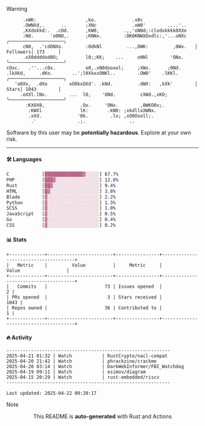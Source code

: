 > [!WARNING]
> ```>        ,o;                    .                ..                    
>       .xWK:                  ,ko.             .x0c                   
>       .OWNXd,.      ..       ;XNc             .xW0'        ....'..   
>       ,KXdokkd:.  .cOd.      ,KW0,         .,,'oNNd;:clodxkkkk0XXo   
>       :NO.      'o0NO,.      ;KNNx.        :OK0KNWXOxdlc:,'...oNXc   ╭────────────────────╮
>       cN0,  .'cdONXo.        :0dkNl         ...,OWK:         ,0Wx.   │ Followers│ 173     │
>       .xX0ddddod0O;          l0;;KK;    ...     oNNl        'ONx.    ╰────────────────────╯
> cOxc.   .''...c0x.           o0,.xN0dooool;     ;XWx.      ;0Nd.     
> .lkXKd,     .dKo.       ..';l0XkxxONKl..        .OW0'    .lKKl.      ╭────────────────────╮
>    'o0Xx,  .dXo        xOOkxOXd'. .kNd.         .dWX:   ,kXk'        │ Stars│ 1043        │
>      .oXXl.lNx.        ...  lO,    'ONd.         cXWd.,xKO;          ╰────────────────────╯
>        :KXOX0,             .Ox.     'ONx.        ,0WKO0x;.           
>         :KWXl              lK:       .kN0: ;xkdllxXWNx.              
>         .xXd.             '0k.        .lx; ,xO0Oxoll;.               
>          .'               .;.                ..                      
> ```
> <p>Software by this user may be <b>potentially hazardous</b>. Explore at your own risk.</p>

---

#### 🛠️ Languages
```css
C            [██████████████▓░░░░░] 67.7%
PHP          [███▓░░░░░░░░░░░░░░░░] 12.8%
Rust         [██▓░░░░░░░░░░░░░░░░░] 9.4%
HTML         [█▓░░░░░░░░░░░░░░░░░░] 3.8%
Blade        [▓░░░░░░░░░░░░░░░░░░░] 2.2%
Python       [▓░░░░░░░░░░░░░░░░░░░] 1.3%
SCSS         [▓░░░░░░░░░░░░░░░░░░░] 1.0%
JavaScript   [▓░░░░░░░░░░░░░░░░░░░] 0.5%
Go           [▓░░░░░░░░░░░░░░░░░░░] 0.4%
CSS          [▓░░░░░░░░░░░░░░░░░░░] 0.2%
```

#### 📊 Stats
```
+-------------+------------------------+----------------+--------------------------------------+
|   Metric    |         Value          |     Metric     |                Value                 |
+-------------+------------------------+----------------+--------------------------------------+
|   Commits   |                     73 | Issues opened  |                                    2 |
| PRs opened  |                      3 | Stars received |                                 1043 |
| Repos owned |                     36 | Contributed to |                                    1 |
+-------------+------------------------+----------------+--------------------------------------+
```

#### 🔥 Activity
```
------------------------------------------------------------
2025-04-21 01:32 | Watch           | RustCrypto/nacl-compat
2025-04-20 21:42 | Watch           | phrackzine/crackme
2025-04-20 03:14 | Watch           | DarkWebInformer/FBI_Watchdog
2025-04-19 09:11 | Watch           | esimov/diagram
2025-04-15 20:29 | Watch           | rust-embedded/riscv
------------------------------------------------------------

Last updated: 2025-04-22 00:20:17
```

> [!NOTE]
> <p align="center">This README is <b>auto-generated</b> with Rust and Actions</p>